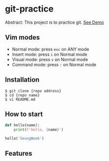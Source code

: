 # git-practice

Abstract: This project is to practice git.
[See Demo](https://www.google.com)

## Vim modes

- Normal mode: press `exc` on ANY mode
- Insert mode: press `i` on Normal mode
- Visual mode: press `v` on Normal mode
- Command mode: press `:` on Normal mode

## Installation

``` shell
$ git clone {repo address}
$ cd {repo name}
$ vi README.md
```

## How to start

```python
def hello(name):
    print(f'hello, {name}')

hello('SeungWook')
```

## Features


